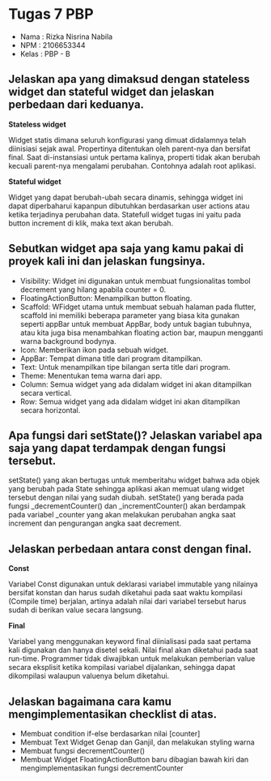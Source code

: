   # Tugas 7 PBP
 - Nama   : Rizka Nisrina Nabila
 - NPM    : 2106653344
 - Kelas  : PBP - B
 
## Jelaskan apa yang dimaksud dengan stateless widget dan stateful widget dan jelaskan perbedaan dari keduanya.

**Stateless widget**

Widget statis dimana seluruh konfigurasi yang dimuat didalamnya telah diinisiasi sejak awal. 
Propertinya ditentukan oleh parent-nya dan bersifat final. Saat di-instansiasi untuk pertama kalinya, properti 
tidak akan berubah kecuali parent-nya mengalami perubahan. Contohnya adalah root aplikasi.

**Stateful widget**

Widget yang dapat berubah-ubah secara dinamis, sehingga widget ini dapat diperbaharui 
kapanpun dibutuhkan berdasarkan user actions atau ketika terjadinya perubahan data. 
Statefull widget tugas ini yaitu pada button increment di klik, maka text akan berubah.

## Sebutkan widget apa saja yang kamu pakai di proyek kali ini dan jelaskan fungsinya.
- Visibility: Widget ini digunakan untuk membuat fungsionalitas tombol decrement yang hilang apabila counter = 0.
- FloatingActionButton: Menampilkan button floating.
- Scaffold: WFidget utama untuk membuat sebuah halaman pada flutter, scaffold ini memiliki beberapa parameter yang biasa
  kita gunakan seperti appBar untuk membuat AppBar, body untuk bagian tubuhnya, atau kita juga bisa menambahkan floating 
  action bar, maupun mengganti warna background bodynya.
- Icon: Memberikan ikon pada sebuah widget.
- AppBar: Tempat dimana title dari program ditampilkan.
- Text: Untuk menampilkan tipe bilangan serta title dari program.
- Theme: Menentukan tema warna dari app.
- Column: Semua widget yang ada didalam widget ini akan ditampilkan secara vertical.
- Row: Semua widget yang ada didalam widget ini akan ditampilkan secara horizontal.

## Apa fungsi dari setState()? Jelaskan variabel apa saja yang dapat terdampak dengan fungsi tersebut.
setState() yang akan bertugas untuk memberitahu widget bahwa ada objek yang berubah pada State sehingga aplikasi 
akan memuat ulang widget tersebut dengan nilai yang sudah diubah. setState() yang berada pada fungsi _decrementCounter() 
dan _incrementCounter() akan berdampak pada variabel _counter yang akan melakukan perubahan angka saat increment 
dan pengurangan angka saat decrement. 

## Jelaskan perbedaan antara const dengan final.

**Const**

Variabel Const digunakan untuk deklarasi variabel immutable yang nilainya bersifat konstan dan harus sudah diketahui 
pada saat waktu kompilasi (Compile time) berjalan, artinya adalah nilai dari variabel tersebut harus sudah di berikan 
value secara langsung.

**Final**

Variabel yang menggunakan keyword final diinialisasi pada saat pertama kali digunakan dan hanya disetel sekali. 
Nilai final akan diketahui pada saat run-time. Programmer tidak diwajibkan untuk melakukan pemberian value
secara eksplisit ketika kompilasi variabel dijalankan, sehingga dapat dikompilasi walaupun valuenya belum diketahui.

## Jelaskan bagaimana cara kamu mengimplementasikan checklist di atas.
- Membuat condition if-else berdasarkan nilai [counter]
- Membuat Text Widget Genap dan Ganjil, dan melakukan styling warna
- Membuat fungsi decrementCounter()
- Membuat Widget FloatingActionButton baru dibagian bawah kiri dan mengimplementasikan fungsi decrementCounter
